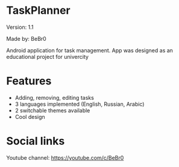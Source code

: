 # TaskPlanner
Version: 1.1

Made by: BeBr0

Android application for task management. App was designed as an educational project for univercity
# Features
* Adding, removing, editing tasks
* 3 languages implemented (English, Russian, Arabic)
* 2 switchable themes available
* Cool design

# Social links
Youtube channel: https://youtube.com/c/BeBr0

